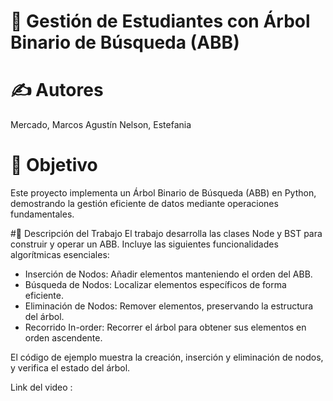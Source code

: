  # 🌲 Gestión de Estudiantes con Árbol Binario de Búsqueda (ABB)

# ✍️ Autores
Mercado, Marcos Agustín
Nelson, Estefania

# 🎯 Objetivo
Este proyecto implementa un Árbol Binario de Búsqueda (ABB) en Python, demostrando la gestión eficiente de datos mediante operaciones fundamentales.

#📝 Descripción del Trabajo
El trabajo desarrolla las clases Node y BST para construir y operar un ABB. Incluye las siguientes funcionalidades algorítmicas esenciales:
- Inserción de Nodos: Añadir elementos manteniendo el orden del ABB.
- Búsqueda de Nodos: Localizar elementos específicos de forma eficiente.
- Eliminación de Nodos: Remover elementos, preservando la estructura del árbol.
- Recorrido In-order: Recorrer el árbol para obtener sus elementos en orden ascendente.

El código de ejemplo muestra la creación, inserción y eliminación de nodos, y verifica el estado del árbol.

Link del video :
